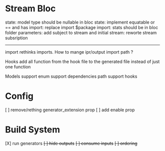 # Stream Bloc
state: model type should be nullable in bloc
state: implement equatable or == and has
import: replace import $package
import: stats should be in bloc folder
parameters: add subject to stream and initial
stream: reworte stream subsription



-----
import
  rethinks imports. How to mange ipr/output import path ?

Hooks
  add all function from the hook file to the generated file instead of just one function

Models
  support enum
  support dependencies path
  support hooks

# Config
[ ] remove/rething generator_extension prop
[ ] add enable prop

# Build System
[X] run generators
  ~~[ ] hide outputs~~
  ~~[ ] consume inputs~~
  ~~[ ] ordering~~
